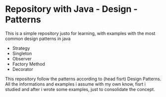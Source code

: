 # Repository with Java - Design - Patterns

This is a simple repository justo for learning, with examples with the most common design patterns in java

* Strategy
* Singleton
* Observer
* Factory Method
* Decorator

This repository follow the patterns according to (head fisrt) Design Patterns. All the informations and examples
i assume with my own know, fisrt i studied and after i wrote some examples, just to consolidate the concept.
